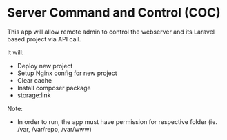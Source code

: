 # Server Command and Control (COC)

This app will allow remote admin to control the webserver and its Laravel based project via API call.

It will:
- Deploy new project
- Setup Nginx config for new project
- Clear cache
- Install composer package
- storage:link


Note:
- In order to run, the app must have permission for respective folder (ie. /var, /var/repo, /var/www)